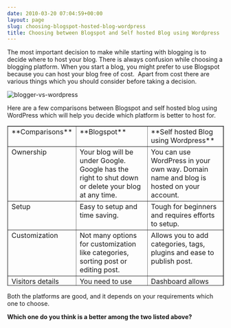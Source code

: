```yaml
---
date: 2010-03-20 07:04:59+00:00
layout: page
slug: choosing-blogspot-hosted-blog-wordpress
title: Choosing between Blogspot and Self hosted Blog using Wordpress
---
```


The most important decision to make while starting with blogging is to decide where to host your blog. There is always confusion while choosing a blogging platform. When you start a blog, you might prefer to use Blogspot because you can host your blog free of cost.  Apart from cost there are various things which you should consider before taking a decision.

![blogger-vs-wordpress ](https://rtcamp.com/wp-content/uploads/2010/03/bloggervswordpress.png)

Here are a few comparisons between Blogspot and self hosted blog using WordPress which will help you decide which platform is better to host for.
<table cellpadding="2" width="554" style="height: 372px;" cellspacing="5" border="1" >
<tbody >
<tr >

<td width="133" valign="top" >**Comparisons**
</td>

<td width="193" valign="top" >**Blogspot**
</td>

<td width="220" valign="top" >**Self hosted Blog using Wordpress**
</td>
</tr>
<tr >

<td width="133" valign="top" >Ownership
</td>

<td width="193" valign="top" >Your blog will be under Google. Google has the right to shut down or delete your blog at any time.
</td>

<td width="220" valign="top" >You can use WordPress in your own way. Domain name and blog is hosted on your account.
</td>
</tr>
<tr >

<td width="133" valign="top" >Setup
</td>

<td width="193" valign="top" >Easy to setup and time saving.
</td>

<td width="220" valign="top" >Tough for beginners and requires efforts to setup.
</td>
</tr>
<tr >

<td width="133" valign="top" >Customization
</td>

<td width="193" valign="top" >Not many options for customization like categories, sorting post or editing post.
</td>

<td width="220" valign="top" >Allows you to add categories, tags, plugins and ease to publish post.
</td>
</tr>
<tr >

<td width="133" valign="top" >Visitors details
</td>

<td width="193" valign="top" >You need to use third party script
</td>

<td width="220" valign="top" >Dashboard allows you to track visitor’s details easily.
</td>
</tr>
<tr >

<td width="133" valign="top" >Users
</td>

<td width="193" valign="top" >You can only have administrators or non-administrators to access the blog.
</td>

<td width="220" valign="top" >You can have 4 users with different roles  like administrator, editor, contributor or subscriber.
</td>
</tr>
<tr >

<td width="133" valign="top" >Comments
</td>

<td width="193" valign="top" >Provides confirmation and moderation of comments but you cannot edit.
</td>

<td width="220" valign="top" >Allows you to edit, delete, and spam the comment.
</td>
</tr>
<tr >

<td width="133" valign="top" >SEO
</td>

<td width="193" valign="top" >No plugins for search engine optimization, which is highly required for getting traffic.
</td>

<td width="220" valign="top" >Many plugins are available for Search Engine Optimization which can help you to attract more traffic.
</td>
</tr>
<tr >

<td width="133" valign="top" >Moving from one host to other
</td>

<td width="193" valign="top" >Tough task , it will change all your permalinks.
</td>

<td width="220" valign="top" >Very easy to switch to a different host with same permalinks.
</td>
</tr>
<tr >

<td width="133" valign="top" >Fees
</td>

<td width="193" valign="top" >Free to setup.
</td>

<td width="220" valign="top" >Costs money to get a hosting account.
</td>
</tr>
</tbody>
</table>
Both the platforms are good, and it depends on your requirements which one to choose.

**Which one do you think is a better among the two listed above?**
